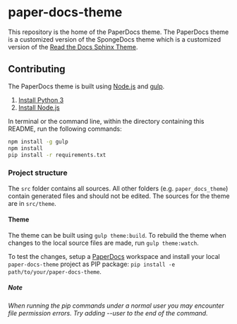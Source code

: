 # paper-docs-theme
This repository is the home of the PaperDocs theme. The PaperDocs theme is a customized version of the SpongeDocs theme
which is a customized version of the [Read the Docs Sphinx Theme](https://github.com/snide/sphinx_rtd_theme).

## Contributing
The PaperDocs theme is built using [Node.js](https://nodejs.org) and [gulp](http://gulpjs.com).

  1. [Install Python 3](https://www.python.org)
  2. [Install Node.js](https://nodejs.org)

In terminal or the command line, within the directory containing this README, run the following commands:

```bash
npm install -g gulp
npm install
pip install -r requirements.txt
```

### Project structure
The `src` folder contains all sources. All other folders (e.g. `paper_docs_theme`) contain generated files and should
not be edited. The sources for the theme are in `src/theme`.
#### Theme
The theme can be built using `gulp theme:build`. To rebuild the theme when changes to the local source files are made,
run `gulp theme:watch`.

To test the changes, setup a [PaperDocs](https://github.com/PaperMC/PaperDocs) workspace and install your local
`paper-docs-theme` project as PIP package: `pip install -e path/to/your/paper-docs-theme`.

##### Note
_When running the pip commands under a normal user you may encounter file permission errors. Try adding --user to the end of the command._
